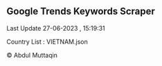 

## Google Trends Keywords Scraper 
 
Last Update 27-06-2023 , 15:19:31

Country List :
VIETNAM.json



© Abdul Muttaqin 
